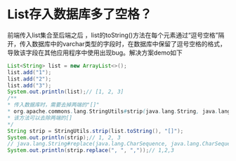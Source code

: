 # List存入数据库多了空格？

前端传入list集合至后端之后 ，list的toString()方法在每个元素通过“逗号空格”隔开，传入数据库中的varchar类型的字段时，在数据库中保留了逗号空格的格式，导致该字段在其他应用程序中使用出现bug。解决方案demo如下

```java
List<String> list = new ArrayList<>();
list.add("1");
list.add("2");
list.add("3");
System.out.println(list);// [1, 2, 3]
/**
* 传入数据库时，需要去掉两端的"[]"
* org.apache.commons.lang.StringUtils#strip(java.lang.String, java.lang.String)
* 该方法可以去除两端的[]
*/
String strip = StringUtils.strip(list.toString(), "[]");
System.out.println(strip);// 1, 2, 3
// java.lang.String#replace(java.lang.CharSequence, java.lang.CharSequence)替换掉", "
System.out.println(strip.replace(", ", ","));// 1,2,3
```

